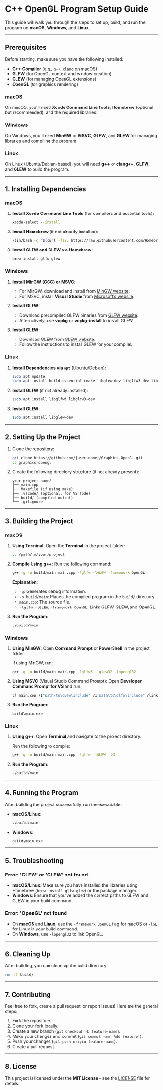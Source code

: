 # **C++ OpenGL Program Setup Guide**

This guide will walk you through the steps to set up, build, and run the program on **macOS**, **Windows**, and **Linux**.

---

## **Prerequisites**

Before starting, make sure you have the following installed:
- **C++ Compiler** (e.g., `g++`, `clang` on macOS)
- **GLFW** (for OpenGL context and window creation)
- **GLEW** (for managing OpenGL extensions)
- **OpenGL** (for graphics rendering)

### **macOS**
On macOS, you'll need **Xcode Command Line Tools**, **Homebrew** (optional but recommended), and the required libraries.

### **Windows**
On Windows, you'll need **MinGW** or **MSVC**, **GLFW**, and **GLEW** for managing libraries and compiling the program.

### **Linux**
On Linux (Ubuntu/Debian-based), you will need **g++** or **clang++**, **GLFW**, and **GLEW** to build the program.

---

## **1. Installing Dependencies**

### **macOS**

1. **Install Xcode Command Line Tools** (for compilers and essential tools):
   ```sh
   xcode-select --install
   ```

2. **Install Homebrew** (if not already installed):
   ```sh
   /bin/bash -c "$(curl -fsSL https://raw.githubusercontent.com/Homebrew/install/HEAD/install.sh)"
   ```

3. **Install GLFW and GLEW via Homebrew**:
   ```sh
   brew install glfw glew
   ```

### **Windows**

1. **Install MinGW (GCC) or MSVC**:
   - For MinGW, download and install from [MinGW website](http://www.mingw.org/).
   - For MSVC, install **Visual Studio** from [Microsoft's website](https://visualstudio.microsoft.com/).

2. **Install GLFW**:
   - Download precompiled GLFW binaries from [GLFW website](https://www.glfw.org/download).
   - Alternatively, use **vcpkg** or **vcpkg-install** to install GLFW.

3. **Install GLEW**:
   - Download GLEW from [GLEW website](http://glew.sourceforge.net/).
   - Follow the instructions to install GLEW for your compiler.

### **Linux**

1. **Install Dependencies via `apt`** (Ubuntu/Debian):
   ```sh
   sudo apt update
   sudo apt install build-essential cmake libglew-dev libglfw3-dev libglm-dev
   ```

2. **Install GLFW** (if not already installed):
   ```sh
   sudo apt install libglfw3 libglfw3-dev
   ```

3. **Install GLEW**:
   ```sh
   sudo apt install libglew-dev
   ```

---

## **2. Setting Up the Project**

1. Clone the repository:
   ```sh
   git clone https://github.com/{user-name}/Graphics-OpenGL.git
   cd graphics-opengl
   ```

2. Create the following directory structure (if not already present):
   ```
   your-project-name/
   ├── main.cpp
   ├── Makefile (if using make)
   ├── .vscode/ (optional, for VS Code)
   ├── build/ (compiled output)
   └── .gitignore
   ```

---

## **3. Building the Project**

### **macOS**

1. **Using Terminal**:
   Open the **Terminal** in the project folder:
   ```sh
   cd /path/to/your/project
   ```

2. **Compile Using g++**:
   Run the following command:
   ```sh
   g++ -g -o build/main main.cpp -lglfw -lGLEW -framework OpenGL
   ```

   **Explanation**:
   - `-g`: Generates debug information.
   - `-o build/main`: Places the compiled program in the `build/` directory.
   - `main.cpp`: The source file.
   - `-lglfw`, `-lGLEW`, `-framework OpenGL`: Links GLFW, GLEW, and OpenGL.

3. **Run the Program**:
   ```sh
   ./build/main
   ```

### **Windows**

1. **Using MinGW**:
   Open **Command Prompt** or **PowerShell** in the project folder.

   If using MinGW, run:
   ```sh
   g++ -g -o build/main main.cpp -lglfw3 -lglew32 -lopengl32
   ```

2. **Using MSVC** (Visual Studio Command Prompt):
   Open **Developer Command Prompt for VS** and run:
   ```sh
   cl main.cpp /I"path\to\glew\include" /I"path\to\glfw\include" /link /LIBPATH:"path\to\glew\lib" /LIBPATH:"path\to\glfw\lib" glfw3.lib glew32.lib opengl32.lib
   ```

3. **Run the Program**:
   ```sh
   build\main.exe
   ```

### **Linux**

1. **Using g++**:
   Open **Terminal** and navigate to the project directory.

   Run the following to compile:
   ```sh
   g++ -g -o build/main main.cpp -lglfw -lGLEW -lGL
   ```

2. **Run the Program**:
   ```sh
   ./build/main
   ```

---

## **4. Running the Program**

After building the project successfully, run the executable:

- **macOS/Linux**:
  ```sh
  ./build/main
  ```
- **Windows**:
  ```sh
  build\main.exe
  ```

---

## **5. Troubleshooting**

### **Error: 'GLFW' or 'GLEW' not found**
- **macOS/Linux**: Make sure you have installed the libraries using Homebrew (`brew install glfw glew`) or the package manager.
- **Windows**: Ensure that you've added the correct paths to GLFW and GLEW in your build command.

### **Error: 'OpenGL' not found**
- On **macOS** and **Linux**, use the `-framework OpenGL` flag for macOS or `-lGL` for Linux in your build command.
- On **Windows**, use `-lopengl32` to link OpenGL.

---

## **6. Cleaning Up**

After building, you can clean up the build directory:
```sh
rm -rf build/
```

---

## **7. Contributing**

Feel free to fork, create a pull request, or report issues! Here are the general steps:

1. Fork the repository.
2. Clone your fork locally.
3. Create a new branch (`git checkout -b feature-name`).
4. Make your changes and commit (`git commit -am 'Add feature'`).
5. Push your changes (`git push origin feature-name`).
6. Create a pull request.

---

## **8. License**

This project is licensed under the **MIT License** - see the [LICENSE](LICENSE) file for details.


